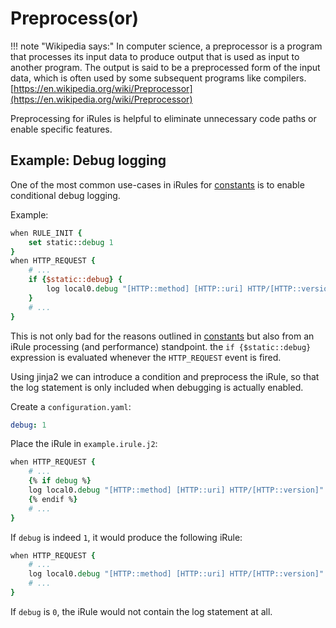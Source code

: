# Preprocess(or)

!!! note "Wikipedia says:"
    In computer science, a preprocessor is a program that processes its input data to produce output that is used as input to another program. The output is said to be a preprocessed form of the input data, which is often used by some subsequent programs like compilers.
    [https://en.wikipedia.org/wiki/Preprocessor](https://en.wikipedia.org/wiki/Preprocessor)


Preprocessing for iRules is helpful to eliminate unnecessary code paths or enable specific features.

## Example: Debug logging

One of the most common use-cases in iRules for [constants](./constants.md) is to enable conditional debug logging.

Example:
```tcl hl_lines="2 6"
when RULE_INIT {
    set static::debug 1
}
when HTTP_REQUEST {
    # ...
    if {$static::debug} {
        log local0.debug "[HTTP::method] [HTTP::uri] HTTP/[HTTP::version]"
    }
    # ...
}
```

This is not only bad for the reasons outlined in [constants](./constants.md) but also from an iRule processing (and performance) standpoint. the ``if {$static::debug}`` expression is evaluated whenever the `HTTP_REQUEST` event is fired.

Using jinja2 we can introduce a condition and preprocess the iRule, so that the log statement is only included when debugging is actually enabled.

Create a `configuration.yaml`:
```yaml
debug: 1
```

Place the iRule in `example.irule.j2`:

```tcl hl_lines="3 5"
when HTTP_REQUEST {
    # ...
    {% if debug %}
    log local0.debug "[HTTP::method] [HTTP::uri] HTTP/[HTTP::version]"
    {% endif %}
    # ...
}
```

If `debug` is indeed `1`, it would produce the following iRule:
```tcl hl_lines="3"
when HTTP_REQUEST {
    # ...
    log local0.debug "[HTTP::method] [HTTP::uri] HTTP/[HTTP::version]"
    # ...
}
```

If `debug` is `0`, the iRule would not contain the log statement at all.
